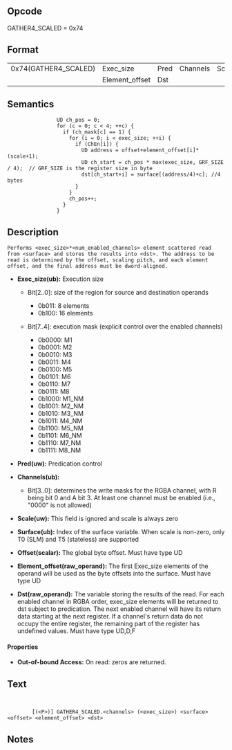 <!---======================= begin_copyright_notice ============================

Copyright (C) 2020-2021 Intel Corporation

SPDX-License-Identifier: MIT

============================= end_copyright_notice ==========================-->

 

## Opcode

  GATHER4_SCALED = 0x74

## Format

| | | | | | | |
| --- | --- | --- | --- | --- | --- | --- |
| 0x74(GATHER4_SCALED) | Exec_size      | Pred | Channels | Scale | Surface | Offset |
|                      | Element_offset | Dst  |          |       |         |        |


## Semantics




                    UD ch_pos = 0;
                    for (c = 0; c < 4; ++c) {
                      if (ch_mask[c] == 1) {
                        for (i = 0; i < exec_size; ++i) {
                          if (ChEn[i]) {
                            UD address = offset+element_offset[i]*(scale+1);
                            UD ch_start = ch_pos * max(exec_size, GRF_SIZE / 4);  // GRF_SIZE is the register size in byte
                            dst[ch_start+i] = surface[(address/4)+c]; //4 bytes
                          }
                        }
                        ch_pos++;
                      }
                    }

## Description



    Performs <exec_size>*<num_enabled_channels> element scattered read from <surface> and stores the results into <dst>. The address to be read is determined by the offset, scaling pitch, and each element offset, and the final address must be dword-aligned.

- **Exec_size(ub):** Execution size
 
  - Bit[2..0]: size of the region for source and destination operands
 
    - 0b011:  8 elements 
    - 0b100:  16 elements 
  - Bit[7..4]: execution mask (explicit control over the enabled channels)
 
    - 0b0000:  M1 
    - 0b0001:  M2 
    - 0b0010:  M3 
    - 0b0011:  M4 
    - 0b0100:  M5 
    - 0b0101:  M6 
    - 0b0110:  M7 
    - 0b0111:  M8 
    - 0b1000:  M1_NM 
    - 0b1001:  M2_NM 
    - 0b1010:  M3_NM 
    - 0b1011:  M4_NM 
    - 0b1100:  M5_NM 
    - 0b1101:  M6_NM 
    - 0b1110:  M7_NM 
    - 0b1111:  M8_NM
- **Pred(uw):** Predication control

- **Channels(ub):** 
 
  - Bit[3..0]: determines the write masks for the RGBA channel, with R being bit 0 and A bit 3. At least one channel must be enabled (i.e., "0000" is not allowed)

- **Scale(uw):** This field is ignored and scale is always zero

- **Surface(ub):** Index of the surface variable. When scale is non-zero, only T0 (SLM) and T5 (stateless) are supported

- **Offset(scalar):** The global byte offset. Must have type UD

- **Element_offset(raw_operand):** The first Exec_size elements of the operand will be used as the byte offsets into the surface. Must have type UD

- **Dst(raw_operand):** The variable storing the results of the read. For each enabled channel in RGBA order, exec_size elements will be returned to dst subject to predication. The next enabled channel will have its return data starting at the next register. If a channel's return data do not occupy the entire register, the remaining part of the register has undefined values. Must have type UD,D,F

#### Properties
- **Out-of-bound Access:** On read: zeros are returned. 


## Text
```
    

		[(<P>)] GATHER4_SCALED.<channels> (<exec_size>) <surface> <offset> <element_offset> <dst>
```



## Notes


